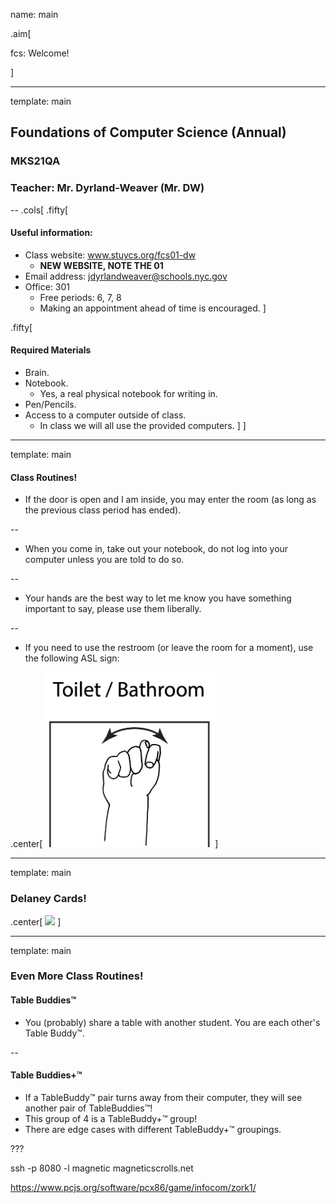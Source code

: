 name: main

.aim[<div>
  fcs: Welcome!
  </div>]

---
template: main

## Foundations of Computer Science (Annual)
### MKS21QA
### Teacher: Mr. Dyrland-Weaver (Mr. DW)

--
.cols[
.fifty[
#### Useful information:
- Class website: www.stuycs.org/fcs01-dw
  - __NEW WEBSITE, NOTE THE 01__
- Email address: jdyrlandweaver@schools.nyc.gov
- Office: 301
  - Free periods: 6, 7, 8
  - Making an appointment ahead of time is encouraged.
]

.fifty[
#### Required Materials
- Brain.
- Notebook.
  - Yes, a real physical notebook for writing in.
- Pen/Pencils.
- Access to a computer outside of class.
  - In class we will all use the provided computers.
]
]

---
template: main

#### Class Routines!

- If the door is open and I am inside, you may enter the room (as long as the previous class period has ended).

--
- When you come in, take out your notebook, do not log into your computer unless you are told to do so.

--
- Your hands are the best way to let me know you have something important to say, please use them liberally.

--
- If you need to use the restroom (or leave the room for a moment), use the following ASL sign:

.center[<img src="img/01_asl_bathroom.png" height="280">]


---
template: main

### Delaney Cards!
.center[
<img src="img/00_delaney_example.png" height="480">
]

---
template: main

### Even More Class Routines!
#### Table Buddies™
- You (probably) share a table with another student. You are each other's Table Buddy™.

--

#### Table Buddies+™
- If a TableBuddy™ pair turns away from their computer, they will see another pair of TableBuddies™!
- This group of 4 is a TableBuddy+™ group!
- There are edge cases with different TableBuddy+™ groupings.

???

ssh -p 8080 -l magnetic magneticscrolls.net

https://www.pcjs.org/software/pcx86/game/infocom/zork1/
